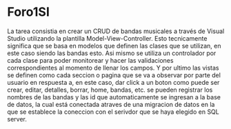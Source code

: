 # Foro1SI

La tarea consistia en crear un CRUD de bandas musicales a través de Visual Studio utilizando la plantilla Model-View-Controller. Esto tecnicamente significa que 
se basa en modelos que definen las clases que se utilizan, en este caso siendo las bandas esto. Asi mismo se utiliza un controlador por cada clase para poder monitorear
y hacer las validaciones correspondientes al momento de llenar los campos. Y por ultimo las vistas se definen como cada seccion o pagina que se va a observar 
por parte del usuario en respuesta a, en este caso, dar click a un boton como puede ser crear, editar, detalles, borrar, home, bandas, etc. se pueden registrar los nombres 
de las bandas y las id que automaticamente se ingresan a la base de datos, la cual está conectada atraves de una migracion de datos en la que se establece la coneccion con el
serivdor que se haya elegido en SQL server.
